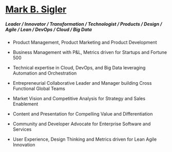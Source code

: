 # [Mark B. Sigler](https://www.linkedin.com/in/markbsigler/)

##### Leader / Innovator / Transformation / Technologist / Products / Design / Agile / Lean / DevOps / Cloud / Big Data

- Product Management, Product Marketing and Product Development

- Business Management with P&L, Metrics driven for Startups and Fortune 500

- Technical expertise in Cloud, DevOps, and Big Data leveraging Automation and Orchestration

- Entrepreneurial Collaborative Leader and Manager building Cross Functional Global Teams

- Market Vision and Competitive Analysis for Strategy and Sales Enablement

- Content and Presentation for Compelling Value and Differentiation

- Community and Developer Advocate for Enterprise Software and Services

- User Experience, Design Thinking and Metrics driven for Lean Agile Innovation

